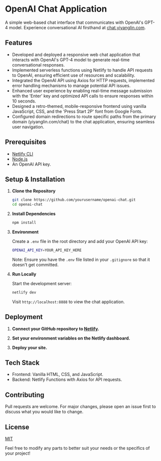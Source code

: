 # OpenAI Chat Application

A simple web-based chat interface that communicates with OpenAI's GPT-4 model. Experience conversational AI firsthand at [chat.yiyanglin.com](http://chat.yiyanglin.com).

## Features

- Developed and deployed a responsive web chat application that interacts with OpenAI's GPT-4 model to generate real-time conversational responses.
- Implemented serverless functions using Netlify to handle API requests to OpenAI, ensuring efficient use of resources and scalability.
- Integrated the OpenAI API using Axios for HTTP requests, implemented error handling mechanisms to manage potential API issues.
- Enhanced user experience by enabling real-time message submission with the 'Enter' key and optimized API calls to ensure responses within 10 seconds.
- Designed a retro-themed, mobile-responsive frontend using vanilla JavaScript, CSS, and the 'Press Start 2P' font from Google Fonts.
- Configured domain redirections to route specific paths from the primary domain (yiyanglin.com/chat) to the chat application, ensuring seamless user navigation.

## Prerequisites

- [Netlify CLI](https://www.netlify.com/products/dev/)
- [Node.js](https://nodejs.org/)
- An OpenAI API key.

## Setup & Installation

1. **Clone the Repository**

   ```bash
   git clone https://github.com/yourusername/openai-chat.git
   cd openai-chat
   ```
2. **Install Dependencies**

   ```bash
   npm install
   ```

3. **Environment**

   Create a `.env` file in the root directory and add your OpenAI API key:

   ```bash
   OPENAI_API_KEY=YOUR_API_KEY_HERE
   ```

   Note: Ensure you have the `.env` file listed in your `.gitignore` so that it doesn't get committed.

5. **Run Locally**

   Start the development server:

   ```bash
   netlify dev
   ```

   Visit `http://localhost:8888` to view the chat application.


## Deployment

   1. **Connect your GitHub repository to [Netlify](https://www.netlify.com/).**

   2. **Set your environment variables on the Netlify dashboard.**

   3. **Deploy your site.**

## Tech Stack

   - Frontend: Vanilla HTML, CSS, and JavaScript.
   - Backend: Netlify Functions with Axios for API requests.

## Contributing
   Pull requests are welcome. For major changes, please open an issue first to discuss what you would like to change.

## License

   [MIT](https://choosealicense.com/licenses/mit/)

   Feel free to modify any parts to better suit your needs or the specifics of your project!
